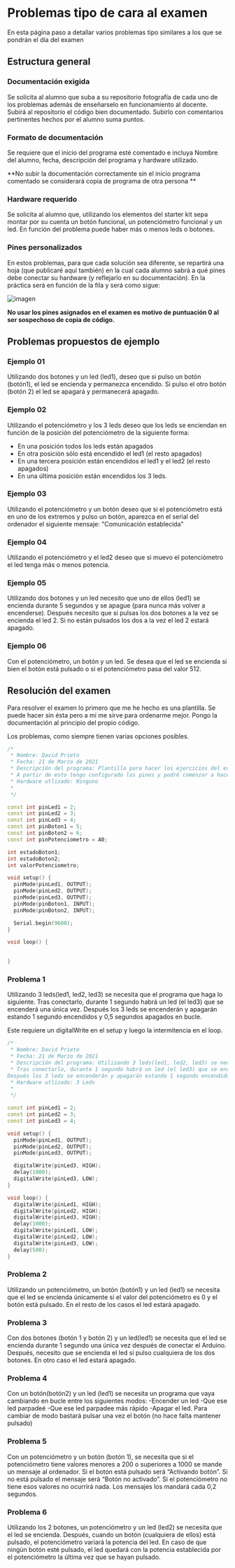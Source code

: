 # Problemas tipo de cara al examen

En esta página paso a detallar varios problemas tipo similares a los que se pondrán el día del examen

## Estructura general 

### Documentación exigida

Se solicita al alumno que suba a su repositorio fotografía de cada uno de los problemas además de enseñarselo en funcionamiento al docente. Subirá al repositorio el código bien documentado. Subirlo con comentarios pertinentes hechos por el alumno suma puntos. 


### Formato de documentación 

Se requiere que el inicio del programa esté comentado e incluya Nombre del alumno, fecha, descripción del programa y hardware utilizado. 

**No subir la documentación correctamente sin el inicio programa comentado se considerará copia de programa de otra persona **

### Hardware requerido 

Se solicita al alumno que, utilizando los elementos del starter kit sepa montar por su cuenta un botón funcional, un potenciómetro funcional y un led. En función del problema puede haber más o menos leds o botones. 

### Pines personalizados

En estos problemas, para que cada solución sea diferente, se repartirá una hoja (que publicaré aquí también) en la cual cada alumno sabrá a qué pines debe conectar su hardware (y reflejarlo en su documentación). En la práctica será en función de la fila y será como sigue:

![imagen](https://user-images.githubusercontent.com/60569015/111081538-1a261980-8504-11eb-9e5d-94171d034499.png)

**No usar los pines asignados en el examen es motivo de puntuación 0 al ser sospechoso de copia de código.**

## Problemas propuestos de ejemplo 

### Ejemplo 01 

Utilizando dos botones y un led (led1), deseo que si pulso un botón (botón1), el led se encienda y permanezca encendido. Si pulso el otro botón (botón 2) el led se apagará y permanecerá apagado. 

### Ejemplo 02

Utilizando el potenciómetro y los 3 leds deseo que los leds se enciendan en función de la posición del potenciómetro de la siguiente forma:

- En una posición todos los leds están apagados
- En otra posición sólo está encendido el led1 (el resto apagados)
- En una tercera posición están encendidos el led1 y el led2 (el resto apagados)
- En una última posición están encendidos los 3 leds. 

### Ejemplo 03

Utilizando el potenciómetro y un botón deseo que si el potenciómetro está en uno de los extremos y pulso un botón, aparezca en el serial del ordenador el siguiente mensaje: "Comunicación establecida"

### Ejemplo 04

Utilizando el potenciómetro y el led2 deseo que si muevo el potenciómetro el led tenga más o menos potencia. 

### Ejemplo 05 

Utilizando dos botones y un led necesito que uno de ellos (led1) se encienda durante 5 segundos y se apague (para nunca más volver a encenderse). Después necesito que si pulsas los dos botones a la vez se encienda el led 2. Si no están pulsados los dos a la vez el led 2 estará apagado. 

### Ejemplo 06

Con el potenciómetro, un botón y un led. Se desea que el led se encienda si bien el botón está pulsado o si el potenciómetro pasa del valor 512. 

## Resolución del examen 

Para resolver el examen lo primero que me he hecho es una plantilla. Se puede hacer sin ésta pero a mí me sirve para ordenarme mejor. Pongo la documentación al principio del propio código. 

Los problemas, como siempre tienen varias opciones posibles. 

```C++
/*
 * Nombre: David Prieto
 * Fecha: 21 de Marzo de 2021
 * Descripcíón del programa: Plantilla para hacer los ejercicios del examen.
 * A partir de esto tengo configurado los pines y podré comenzar a hacer lo que se pida.
 * Hardware utlizado: Ninguno
 * 
 */

const int pinLed1 = 2;
const int pinLed2 = 3;
const int pinLed3 = 4;
const int pinBoton1 = 5;
const int pinBoton2 = 6;
const int pinPotenciometro = A0;

int estadoBoton1;
int estadoBoton2;
int valorPotenciometro;

void setup() {
  pinMode(pinLed1, OUTPUT);
  pinMode(pinLed2, OUTPUT);
  pinMode(pinLed3, OUTPUT);
  pinMode(pinBoton1, INPUT);
  pinMode(pinBoton2, INPUT);

  Serial.begin(9600);
}

void loop() {
  

}

```
### Problema 1

Utilizando 3 leds(led1, led2, led3) se necesita que el programa que haga lo siguiente. Tras
conectarlo, durante 1 segundo habrá un led (el led3) que se encenderá una única vez. Después
los 3 leds se encenderán y apagarán estando 1 segundo encendidos y 0,5 segundos apagados
en bucle.

Este requiere un digitalWrite en el setup y luego la intermitencia en el loop. 


```C++
/*
 * Nombre: David Prieto
 * Fecha: 21 de Marzo de 2021
 * Descripcíón del programa: Utilizando 3 leds(led1, led2, led3) se necesita que el programa que haga lo siguiente. 
 * Tras conectarlo, durante 1 segundo habrá un led (el led3) que se encenderá una única vez. 
Después los 3 leds se encenderán y apagarán estando 1 segundo encendidos y 0,5 segundos apagados en bucle.
 * Hardware utlizado: 3 Leds
 * 
 */

const int pinLed1 = 2;
const int pinLed2 = 3;
const int pinLed3 = 4;

void setup() {
  pinMode(pinLed1, OUTPUT);
  pinMode(pinLed2, OUTPUT);
  pinMode(pinLed3, OUTPUT);

  digitalWrite(pinLed3, HIGH);
  delay(1000);
  digitalWrite(pinLed3, LOW);
}

void loop() {
  digitalWrite(pinLed1, HIGH);
  digitalWrite(pinLed2, HIGH);
  digitalWrite(pinLed3, HIGH);
  delay(1000);
  digitalWrite(pinLed1, LOW);
  digitalWrite(pinLed2, LOW);
  digitalWrite(pinLed3, LOW);
  delay(500);
}

```

### Problema 2

Utilizando un potenciómetro, un botón (botón1) y un led (led1) se necesita que el led se
encienda únicamente si el valor del potenciómetro es 0 y el botón está pulsado. En el resto de
los casos el led estará apagado.

### Problema 3

Con dos botones (botón 1 y botón 2) y un led(led1) se necesita que el led se encienda durante
1 segundo una única vez después de conectar el Arduino. Después, necesito que se encienda el
led si pulso cualquiera de los dos botones. En otro caso el led estará apagado.

### Problema 4
Con un botón(botón2) y un led (led1) se necesita un programa que vaya cambiando en bucle
entre los siguientes modos:
-Encender un led
-Que ese led parpadeé
-Que ese led parpadee más rápido
-Apagar el led.
Para cambiar de modo bastará pulsar una vez el botón (no hace falta mantener pulsado)

### Problema 5

Con un potenciómetro y un botón (botón 1), se necesita que si el potenciómetro tiene valores
menores a 200 o superiores a 1000 se mande un mensaje al ordenador. Si el botón está
pulsado será “Activando botón”. Si no está pulsado el mensaje será “Botón no activado”. Si el
potenciómetro no tiene esos valores no ocurrirá nada. Los mensajes los mandará cada 0,2
segundos.

### Problema 6
Utilizando los 2 botones, un potenciómetro y un led (led2) se necesita que el led se encienda.
Después, cuando un botón (cualquiera de ellos) está pulsado, el potenciómetro variará la
potencia del led. En caso de que ningún botón esté pulsado, el led quedará con la potencia
establecida por el potenciómetro la última vez que se hayan pulsado.

